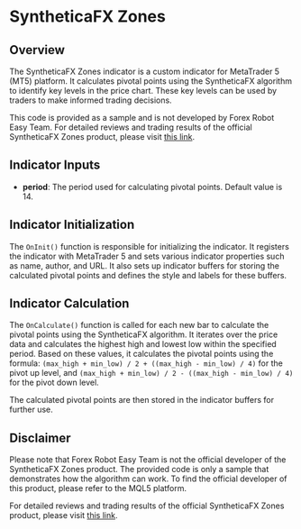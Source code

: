 # SyntheticaFX Zones

## Overview
The SyntheticaFX Zones indicator is a custom indicator for MetaTrader 5 (MT5) platform. It calculates pivotal points using the SyntheticaFX algorithm to identify key levels in the price chart. These key levels can be used by traders to make informed trading decisions.

This code is provided as a sample and is not developed by Forex Robot Easy Team. For detailed reviews and trading results of the official SyntheticaFX Zones product, please visit [this link](https://forexroboteasy.com/forex-robot-review/syntheticafx-zones-review-enhance-trading-with-key-levels/).

## Indicator Inputs
- **period**: The period used for calculating pivotal points. Default value is 14.

## Indicator Initialization
The `OnInit()` function is responsible for initializing the indicator. It registers the indicator with MetaTrader 5 and sets various indicator properties such as name, author, and URL. It also sets up indicator buffers for storing the calculated pivotal points and defines the style and labels for these buffers.

## Indicator Calculation
The `OnCalculate()` function is called for each new bar to calculate the pivotal points using the SyntheticaFX algorithm. It iterates over the price data and calculates the highest high and lowest low within the specified period. Based on these values, it calculates the pivotal points using the formula: `(max_high + min_low) / 2 + ((max_high - min_low) / 4)` for the pivot up level, and `(max_high + min_low) / 2 - ((max_high - min_low) / 4)` for the pivot down level.

The calculated pivotal points are then stored in the indicator buffers for further use.

## Disclaimer
Please note that Forex Robot Easy Team is not the official developer of the SyntheticaFX Zones product. The provided code is only a sample that demonstrates how the algorithm can work. To find the official developer of this product, please refer to the MQL5 platform.

For detailed reviews and trading results of the official SyntheticaFX Zones product, please visit [this link](https://forexroboteasy.com/forex-robot-review/syntheticafx-zones-review-enhance-trading-with-key-levels/).
